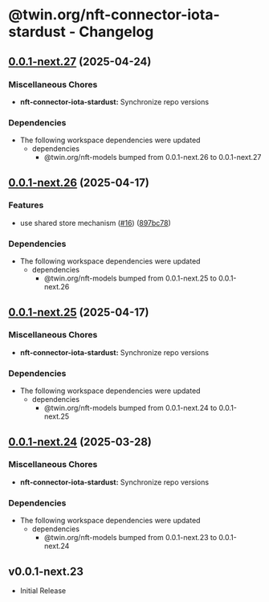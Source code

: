 # @twin.org/nft-connector-iota-stardust - Changelog

## [0.0.1-next.27](https://github.com/twinfoundation/nft/compare/nft-connector-iota-stardust-v0.0.1-next.26...nft-connector-iota-stardust-v0.0.1-next.27) (2025-04-24)


### Miscellaneous Chores

* **nft-connector-iota-stardust:** Synchronize repo versions


### Dependencies

* The following workspace dependencies were updated
  * dependencies
    * @twin.org/nft-models bumped from 0.0.1-next.26 to 0.0.1-next.27

## [0.0.1-next.26](https://github.com/twinfoundation/nft/compare/nft-connector-iota-stardust-v0.0.1-next.25...nft-connector-iota-stardust-v0.0.1-next.26) (2025-04-17)


### Features

* use shared store mechanism ([#16](https://github.com/twinfoundation/nft/issues/16)) ([897bc78](https://github.com/twinfoundation/nft/commit/897bc7805248ba1388b2dd03df24c33f1633f344))


### Dependencies

* The following workspace dependencies were updated
  * dependencies
    * @twin.org/nft-models bumped from 0.0.1-next.25 to 0.0.1-next.26

## [0.0.1-next.25](https://github.com/twinfoundation/nft/compare/nft-connector-iota-stardust-v0.0.1-next.24...nft-connector-iota-stardust-v0.0.1-next.25) (2025-04-17)


### Miscellaneous Chores

* **nft-connector-iota-stardust:** Synchronize repo versions


### Dependencies

* The following workspace dependencies were updated
  * dependencies
    * @twin.org/nft-models bumped from 0.0.1-next.24 to 0.0.1-next.25

## [0.0.1-next.24](https://github.com/twinfoundation/nft/compare/nft-connector-iota-stardust-v0.0.1-next.23...nft-connector-iota-stardust-v0.0.1-next.24) (2025-03-28)


### Miscellaneous Chores

* **nft-connector-iota-stardust:** Synchronize repo versions


### Dependencies

* The following workspace dependencies were updated
  * dependencies
    * @twin.org/nft-models bumped from 0.0.1-next.23 to 0.0.1-next.24

## v0.0.1-next.23

- Initial Release
